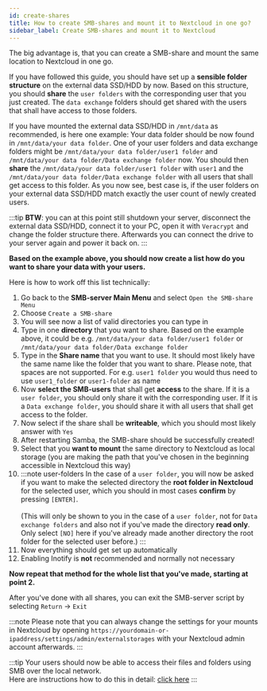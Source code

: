 ```yaml
---
id: create-shares
title: How to create SMB-shares and mount it to Nextcloud in one go?
sidebar_label: Create SMB-shares and mount it to Nextcloud
---
```


The big advantage is, that you can create a SMB-share and mount the same location to Nextcloud in one go.

If you have followed this guide, you should have set up a **sensible folder structure** on the external data SSD/HDD by now. Based on this structure, you should **share** the `user folders` with the corresponding user that you just created. The `data exchange` folders should get shared with the users that shall have access to those folders. 

If you have mounted the external data SSD/HDD in `/mnt/data` as recommended, is here one example:
Your data folder should be now found in `/mnt/data/your data folder`. One of your user folders and data exchange folders might be `/mnt/data/your data folder/user1 folder` and `/mnt/data/your data folder/Data exchange folder` now. You should then **share** the `/mnt/data/your data folder/user1 folder` with `user1` and the `/mnt/data/your data folder/Data exchange folder` with all users that shall get access to this folder. As you now see, best case is, if the user folders on your external data SSD/HDD match exactly the user count of newly created users.

:::tip
**BTW**: you can at this point still shutdown your server, disconnect the external data SSD/HDD, connect it to your PC, open it with `Veracrypt` and change the folder structure there. Afterwards you can connect the drive to your server again and power it back on.
:::

**Based on the example above, you should now create a list how do you want to share your data with your users.**

Here is how to work off this list technically:
1. Go back to the **SMB-server Main Menu** and select `Open the SMB-share Menu`
1. Choose `Create a SMB-share`
1. You will see now a list of valid directories you can type in
1. Type in one **directory** that you want to share. Based on the example above, it could be e.g. `/mnt/data/your data folder/user1 folder` or `/mnt/data/your data folder/Data exchange folder`
1. Type in the **Share name** that you want to use. It should most likely have the same name like the folder that you want to share. Please note, that spaces are not supported. For e.g. `user1 folder` you would thus need to use `user1_folder` or `user1-folder` as name
1. Now **select the SMB-users** that shall get **access** to the share. If it is a `user folder`, you should only share it with the corresponding user. If it is a `Data exchange folder`, you should share it with all users that shall get access to the folder.
1. Now select if the share shall be **writeable**, which you should most likely answer with `Yes`
1. After restarting Samba, the SMB-share should be successfully created!
1. Select that you **want to mount** the same directory to Nextcloud as local storage (you are making the path that you've chosen in the beginning accessible in Nextcloud this way)
1. :::note user-folders
In the case of a `user folder`, you will now be asked if you want to make the selected directory the **root folder in Nextcloud** for the selected user, which you should in most cases **confirm** by pressing `[ENTER]`.<br/><br/>
(This will only be shown to you in the case of a `user folder`, not for `Data exchange folders` and also not if you've made the directory **read only**. Only select `[NO]` here if you've already made another directory the root folder for the selected user before.)
:::
1. Now everything should get set up automatically
1. Enabling Inotify is **not** recommended and normally not necessary

**Now repeat that method for the whole list that you've made, starting at point 2.**

After you've done with all shares, you can exit the SMB-server script by selecting `Return` -> `Exit`

:::note
Please note that you can always change the settings for your mounts in Nextcloud by opening `https://yourdomain-or-ipaddress/settings/admin/externalstorages` with your Nextcloud admin account afterwards.
:::

:::tip
Your users should now be able to access their files and folders using SMB over the local network.<br/>
Here are instructions how to do this in detail: [click here](./smb-connect)
:::
